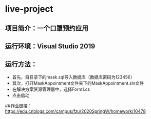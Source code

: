 # live-project
## 项目简介：一个口罩预约应用
## 运行环境：Visual Studio 2019 
## 运行方法：
* 首先，将目录下的mask.sql导入数据库（数据库密码为123456）
* 其次，打开MaskAppointment文件夹下的MaskAppointment.sln文件
* 在解决方案资源管理器中，选择Form1.cs
* 点击启动

##作业链接：https://edu.cnblogs.com/campus/fzu/2020SpringW/homework/10478
